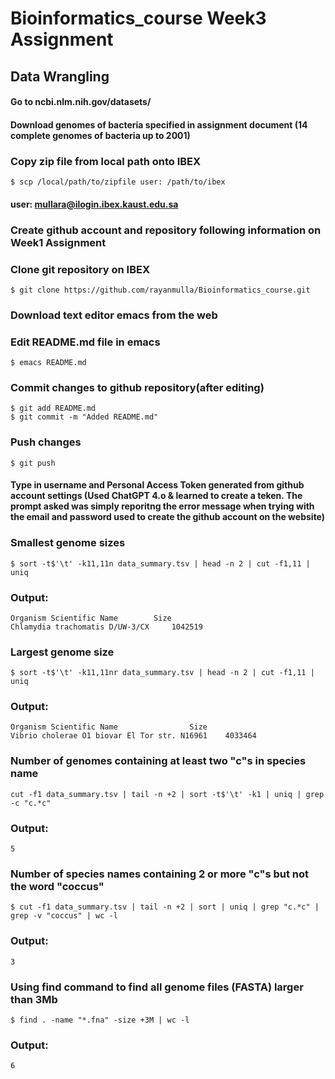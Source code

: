 # Bioinformatics_course Week3 Assignment
## Data Wrangling

#### Go to ncbi.nlm.nih.gov/datasets/
#### Download genomes of bacteria specified in assignment document (14 complete genomes of bacteria up to 2001)

### Copy zip file from local path onto IBEX
	$ scp /local/path/to/zipfile user: /path/to/ibex
#### user: mullara@ilogin.ibex.kaust.edu.sa

### Create github account and repository following information on Week1 Assignment

### Clone git repository on IBEX
	$ git clone https://github.com/rayanmulla/Bioinformatics_course.git

### Download text editor emacs from the web

### Edit README.md file in emacs
	$ emacs README.md
### Commit changes to github repository(after editing)
	$ git add README.md
	$ git commit -m "Added README.md"
### Push changes
	$ git push
#### Type in username and Personal Access Token generated from github account settings (Used ChatGPT 4.o  & learned to create a teken. The prompt asked was simply reporitng the error message when trying with the email and password used to create the github account on the website)

### Smallest genome sizes
	$ sort -t$'\t' -k11,11n data_summary.tsv | head -n 2 | cut -f1,11 | uniq
### Output: 
	Organism Scientific Name		Size
	Chlamydia trachomatis D/UW-3/CX		1042519

### Largest genome size
	$ sort -t$'\t' -k11,11nr data_summary.tsv | head -n 2 | cut -f1,11 | uniq
### Output: 
	Organism Scientific Name        		Size
	Vibrio cholerae O1 biovar El Tor str. N16961	4033464

### Number of genomes containing at least two "c"s in species name
	cut -f1 data_summary.tsv | tail -n +2 | sort -t$'\t' -k1 | uniq | grep -c "c.*c"
### Output: 
	5 

### Number of species names containing 2 or more "c"s but not the word "coccus"
	$ cut -f1 data_summary.tsv | tail -n +2 | sort | uniq | grep "c.*c" | grep -v "coccus" | wc -l
### Output: 
	3

### Using find command to find all genome files (FASTA) larger than 3Mb
	$ find . -name "*.fna" -size +3M | wc -l
### Output: 
	6 



